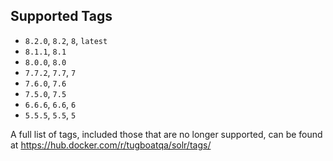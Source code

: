 ## Supported Tags

* `8.2.0`, `8.2`, `8`, `latest`
* `8.1.1`, `8.1`
* `8.0.0`, `8.0`
* `7.7.2`, `7.7`, `7`
* `7.6.0`, `7.6`
* `7.5.0`, `7.5`
* `6.6.6`, `6.6`, `6`
* `5.5.5`, `5.5`, `5`

A full list of tags, included those that are no longer supported, can be found at
https://hub.docker.com/r/tugboatqa/solr/tags/
